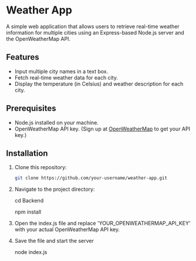 # Weather App

A simple web application that allows users to retrieve real-time weather information for multiple cities using an Express-based Node.js server and the OpenWeatherMap API.

## Features

- Input multiple city names in a text box.
- Fetch real-time weather data for each city.
- Display the temperature (in Celsius) and weather description for each city.

## Prerequisites

- Node.js installed on your machine.
- OpenWeatherMap API key. (Sign up at [OpenWeatherMap](https://openweathermap.org/) to get your API key.)

## Installation

1. Clone this repository:

   ```bash
   git clone https://github.com/your-username/weather-app.git

2. Navigate to the project directory:
  
   cd Backend

   npm install

3. Open the index.js file and replace 'YOUR_OPENWEATHERMAP_API_KEY' with your actual OpenWeatherMap API key.

4. Save the file and start the server

   node index.js
